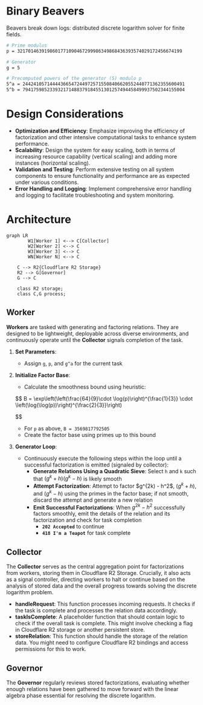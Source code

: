 # Binary Beavers

Beavers break down logs: distributed discrete logarithm solver for finite fields.  

```bash
# Prime modulus
p = 3217014639198601771090467299986349868436393574029172456674199

# Generator
g = 5

# Precomputed powers of the generator (5) modulo p
5^a = 244241057144443665472449725715508406620552440771362355600491
5^b = 794175985233932171488379184551301257494458499937502344155004
```

# Design Considerations

- **Optimization and Efficiency**: Emphasize improving the efficiency of factorization and other intensive computational tasks to enhance system performance.
- **Scalability**: Design the system for easy scaling, both in terms of increasing resource capability (vertical scaling) and adding more instances (horizontal scaling).
- **Validation and Testing**: Perform extensive testing on all system components to ensure functionality and performance are as expected under various conditions.
- **Error Handling and Logging**: Implement comprehensive error handling and logging to facilitate troubleshooting and system monitoring.

# Architecture

```mermaid
graph LR
        W1[Worker 1] <--> C[Collector]
        W2[Worker 2] <--> C
        W3[Worker 3] <--> C
        WN[Worker N] <--> C
    
    C --> R2{Cloudflare R2 Storage}
    R2 --> G[Governor]
    G --> C

    class R2 storage;
    class C,G process;

```

## Worker

**Workers** are tasked with generating and factoring relations. They are designed to be lightweight, deployable across diverse environments, and continuously operate until the **Collector** signals completion of the task.

1. **Set Parameters**:
    - Assign `g`, `p`, and `g^a` for the current task
2. **Initialize Factor Base**:
    - Calculate the smoothness bound using heuristic:
    
    $$
    B = \exp\left(\left(\frac{64}{9}\cdot \log(p)\right)^{\frac{1}{3}} \cdot \left(\log(\log(p))\right)^{\frac{2}{3}}\right)
    
    $$
    
    - For `p` as above, `B = 3569817792505`
    - Create the factor base using primes up to this bound
3. **Generator Loop**:
    - Continuously execute the following steps within the loop until a successful factorization is emitted (signaled by collector):
        - **Generate Relations Using a Quadratic Sieve**: Select `h` and `k` such that $(g^k + h)(g^k - h)$ is likely smooth
        - **Attempt Factorization**: Attempt to factor $g^{2k) - h^2$, $(g^k + h)$, and $(g^k-h)$ using the primes in the factor base; if not smooth, discard the attempt and generate a new relation
        - **Emit Successful Factorizations**: When $g^{2k} - h^2$ successfully factors smoothly, emit the details of the relation and its factorization and check for task completion
            - **`202 Accepted`** to continue
            - **`418 I'm a Teapot`** for task complete

## Collector

The **Collector** serves as the central aggregation point for factorizations from workers, storing them in Cloudflare R2 Storage. Crucially, it also acts as a signal controller, directing workers to halt or continue based on the analysis of stored data and the overall progress towards solving the discrete logarithm problem.

- **handleRequest**: This function processes incoming requests. It checks if the task is complete and processes the relation data accordingly.
- **taskIsComplete**: A placeholder function that should contain logic to check if the overall task is complete. This might involve checking a flag in Cloudflare R2 storage or another persistent store.
- **storeRelation**: This function should handle the storage of the relation data. You might need to configure Cloudflare R2 bindings and access permissions for this to work.

## Governor

The **Governor** regularly reviews stored factorizations, evaluating whether enough relations have been gathered to move forward with the linear algebra phase essential for resolving the discrete logarithm.